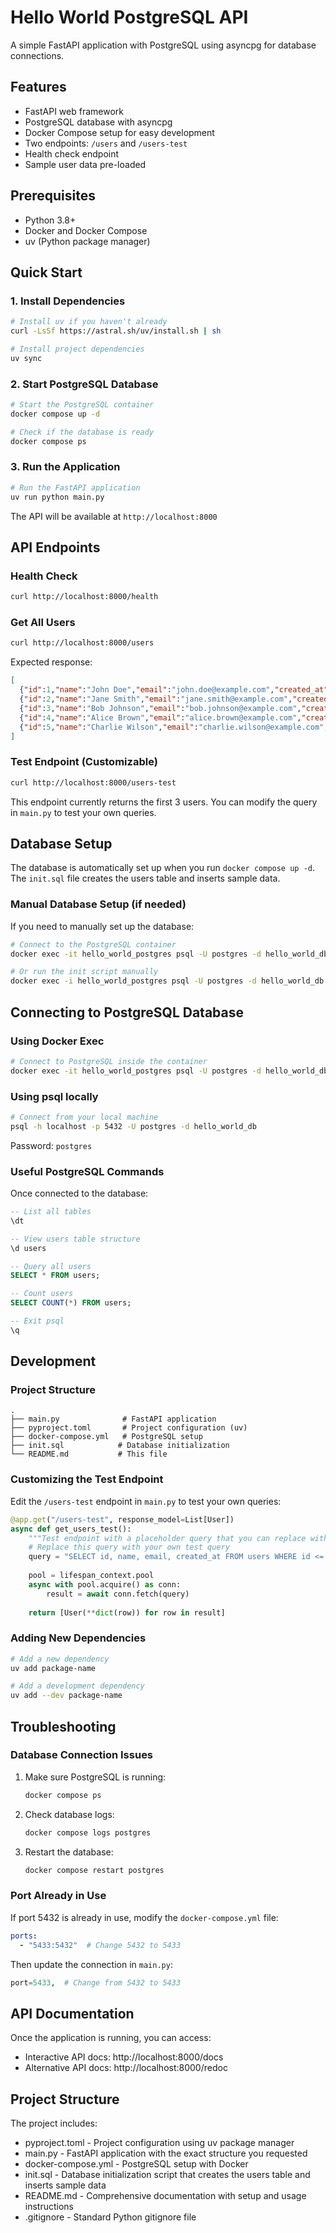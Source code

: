 # Hello World PostgreSQL API

A simple FastAPI application with PostgreSQL using asyncpg for database connections.

## Features

- FastAPI web framework
- PostgreSQL database with asyncpg
- Docker Compose setup for easy development
- Two endpoints: `/users` and `/users-test`
- Health check endpoint
- Sample user data pre-loaded

## Prerequisites

- Python 3.8+
- Docker and Docker Compose
- uv (Python package manager)

## Quick Start

### 1. Install Dependencies

```bash
# Install uv if you haven't already
curl -LsSf https://astral.sh/uv/install.sh | sh

# Install project dependencies
uv sync
```

### 2. Start PostgreSQL Database

```bash
# Start the PostgreSQL container
docker compose up -d

# Check if the database is ready
docker compose ps
```

### 3. Run the Application

```bash
# Run the FastAPI application
uv run python main.py
```

The API will be available at `http://localhost:8000`

## API Endpoints

### Health Check
```bash
curl http://localhost:8000/health
```

### Get All Users
```bash
curl http://localhost:8000/users
```

Expected response:
```json
[
  {"id":1,"name":"John Doe","email":"john.doe@example.com","created_at":"2025-07-20T17:45:23.955156Z"},
  {"id":2,"name":"Jane Smith","email":"jane.smith@example.com","created_at":"2025-07-20T17:45:23.955156Z"},
  {"id":3,"name":"Bob Johnson","email":"bob.johnson@example.com","created_at":"2025-07-20T17:45:23.955156Z"},
  {"id":4,"name":"Alice Brown","email":"alice.brown@example.com","created_at":"2025-07-20T17:45:23.955156Z"},
  {"id":5,"name":"Charlie Wilson","email":"charlie.wilson@example.com","created_at":"2025-07-20T17:45:23.955156Z"}
]
```

### Test Endpoint (Customizable)
```bash
curl http://localhost:8000/users-test
```

This endpoint currently returns the first 3 users. You can modify the query in `main.py` to test your own queries.

## Database Setup

The database is automatically set up when you run `docker compose up -d`. The `init.sql` file creates the users table and inserts sample data.

### Manual Database Setup (if needed)

If you need to manually set up the database:

```bash
# Connect to the PostgreSQL container
docker exec -it hello_world_postgres psql -U postgres -d hello_world_db

# Or run the init script manually
docker exec -i hello_world_postgres psql -U postgres -d hello_world_db < init.sql
```

## Connecting to PostgreSQL Database

### Using Docker Exec

```bash
# Connect to PostgreSQL inside the container
docker exec -it hello_world_postgres psql -U postgres -d hello_world_db
```

### Using psql locally

```bash
# Connect from your local machine
psql -h localhost -p 5432 -U postgres -d hello_world_db
```

Password: `postgres`

### Useful PostgreSQL Commands

Once connected to the database:

```sql
-- List all tables
\dt

-- View users table structure
\d users

-- Query all users
SELECT * FROM users;

-- Count users
SELECT COUNT(*) FROM users;

-- Exit psql
\q
```

## Development

### Project Structure

```
.
├── main.py              # FastAPI application
├── pyproject.toml       # Project configuration (uv)
├── docker-compose.yml   # PostgreSQL setup
├── init.sql            # Database initialization
└── README.md           # This file
```

### Customizing the Test Endpoint

Edit the `/users-test` endpoint in `main.py` to test your own queries:

```python
@app.get("/users-test", response_model=List[User])
async def get_users_test():
    """Test endpoint with a placeholder query that you can replace with your own"""
    # Replace this query with your own test query
    query = "SELECT id, name, email, created_at FROM users WHERE id <= 3 ORDER BY id"
    
    pool = lifespan_context.pool
    async with pool.acquire() as conn:
        result = await conn.fetch(query)
    
    return [User(**dict(row)) for row in result]
```

### Adding New Dependencies

```bash
# Add a new dependency
uv add package-name

# Add a development dependency
uv add --dev package-name
```

## Troubleshooting

### Database Connection Issues

1. Make sure PostgreSQL is running:
   ```bash
   docker compose ps
   ```

2. Check database logs:
   ```bash
   docker compose logs postgres
   ```

3. Restart the database:
   ```bash
   docker compose restart postgres
   ```

### Port Already in Use

If port 5432 is already in use, modify the `docker-compose.yml` file:

```yaml
ports:
  - "5433:5432"  # Change 5432 to 5433
```

Then update the connection in `main.py`:

```python
port=5433,  # Change from 5432 to 5433
```

## API Documentation

Once the application is running, you can access:

- Interactive API docs: http://localhost:8000/docs
- Alternative API docs: http://localhost:8000/redoc 


## Project Structure

The project includes:
- pyproject.toml - Project configuration using uv package manager
- main.py - FastAPI application with the exact structure you requested
- docker-compose.yml - PostgreSQL setup with Docker
- init.sql - Database initialization script that creates the users table and inserts sample data
- README.md - Comprehensive documentation with setup and usage instructions
- .gitignore - Standard Python gitignore file